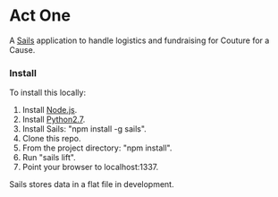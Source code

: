 # Act One

A [Sails](http://sailsjs.org) application to handle logistics and fundraising for Couture for a Cause.

### Install

To install this locally:

1. Install [Node.js](https://nodejs.org/).
2. Install [Python2.7](https://www.python.org/downloads/release/python-2710/).
3. Install Sails: "npm install -g sails".
4. Clone this repo.
5. From the project directory: "npm install".
6. Run "sails lift".
7. Point your browser to localhost:1337.

Sails stores data in a flat file in development.
